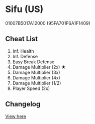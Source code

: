 # Sifu (US)
01007B5017A12000 (95FA701F6A1F1409)

## Cheat List
1. Inf. Health
1. Inf. Defense
1. Easy Break Defense
1. Damage Multiplier (2x) ★
1. Damage Multiplier (3x)
1. Damage Multiplier (4x)
1. Damage Multiplier (1/2)
1. Player Speed (2x)

## Changelog
[View here](./CHANGELOG.md)